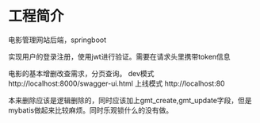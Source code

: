# 工程简介
电影管理网站后端，springboot

实现用户的登录注册，使用jwt进行验证。需要在请求头里携带token信息

电影的基本增删改查需求，分页查询。
dev模式 http://localhost:8000/swagger-ui.html
上线模式 http://localhost:80

本来删除应该是逻辑删除的，同时应该加上gmt_create,gmt_update字段，但是
mybatis做起来比较麻烦。同时乐观锁什么的没有做。

